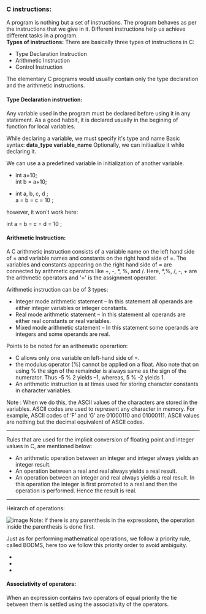 ### C instructions:
A program is nothing but a set of instructions. The program behaves
as per the instructions that we give in it. Different instructions help
us achieve different tasks in a program.  
__Types of instructions:__
There are basically three types of instructions in C:
- Type Declaration Instruction
- Arithmetic Instruction
- Control Instruction

The elementary C programs would usually contain only the type
declaration and the arithmetic instructions.  

#### Type Declaration instruction:
Any variable used in the program must be declared before
using it in any statement. As a good habbit, it is declared usually in the begining of  function for local variables.

While declaring a variable, we must specify it's type and name Basic syntax:
**data_type variable_name**
Optionally, we can initiaalize it while declaring it.

We can use a a predefined variable in initialization of another variable.  

* int a=10;  
 int b = a+10;

* int a, b, c, d ;  
a = b = c = 10 ;

however, it won't work here:

int a = b = c = d = 10 ;

#### Arithmetic Instruction:

A C arithmetic instruction consists of a variable name on the left hand
side of = and variable names and constants on the right hand side of =.
The variables and constants appearing on the right hand side of = are
connected by arithmetic operators like +, -, *, %, and /.
Here,
*,%, /, -, + are the arithmetic operators and 
'=' is the assignment operator.

Arithmetic instruction can be of 3 types: 
- Integer mode arithmetic statement – In this statement all operands are either integer variables or integer constants.
- Real mode arithmetic statement – In this statement all operands are either real constants or real variables.
- Mixed mode arithmetic statement – In this statement some operands are integers and some operands are real.

Points to be noted for an arithematic operartion:
- C allows only one variable on left-hand side of =.
- the modulus operator (%) cannot be applied on a float. Also note that on using % the sign of the remainder is always same as the sign of the numerator. Thus -5 % 2 yields –1, whereas, 5 % -2 yields 1.
- An arithmetic instruction is at times used for storing character constants in character variables.

Note : When we do this, the ASCII values of the characters are stored in
the variables. ASCII codes are used to represent any character in
memory. For example, ASCII codes of ‘F’ and ‘G’ are 01000110 and
01000111. ASCII values are nothing but the decimal equivalent of
ASCII codes.

-------------

Rules that are used for the implicit conversion of floating
point and integer values in C, are mentioned below:

- An arithmetic operation between an integer and integer always yields an integer result.
- An operation between a real and real always yields a real result.
- An operation between an integer and real always yields a real result. In this operation the integer is first promoted to a real and then the operation is performed. Hence the result is real.

----------------
Heirarch of operations:

![image](https://user-images.githubusercontent.com/64036955/119967249-c5a21e80-bfc9-11eb-9b48-d0c4a3a63e9d.png)
Note: if there is any parenthesis in the expressionn, the operation inside the parenthesis is done first. 

Just as for performing mathematical operations, we follow a priority rule, called BODMS, here too we follow this priority order to avoid ambiguity.

-
-
-

#### Associativity of operators:
When an expression contains two operators of equal priority the tie
between them is settled using the associativity of the operators.
